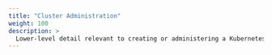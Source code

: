 ```yaml
---
title: "Cluster Administration"
weight: 100
description: >
  Lower-level detail relevant to creating or administering a Kubernetes cluster.
---
```



